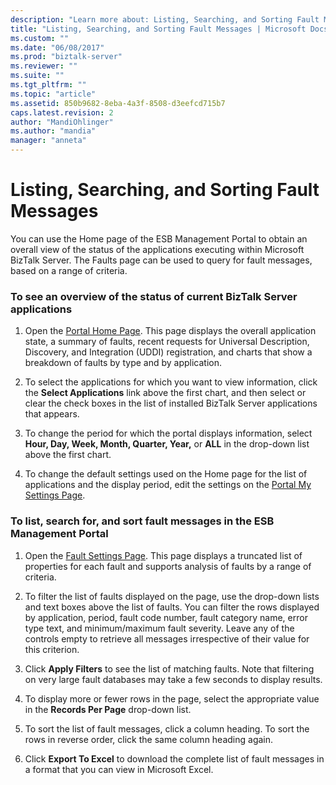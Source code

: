 ```yaml
---
description: "Learn more about: Listing, Searching, and Sorting Fault Messages"
title: "Listing, Searching, and Sorting Fault Messages | Microsoft Docs"
ms.custom: ""
ms.date: "06/08/2017"
ms.prod: "biztalk-server"
ms.reviewer: ""
ms.suite: ""
ms.tgt_pltfrm: ""
ms.topic: "article"
ms.assetid: 850b9682-8eba-4a3f-8508-d3eefcd715b7
caps.latest.revision: 2
author: "MandiOhlinger"
ms.author: "mandia"
manager: "anneta"
---
```

# Listing, Searching, and Sorting Fault Messages
You can use the Home page of the ESB Management Portal to obtain an overall view of the status of the applications executing within Microsoft BizTalk Server. The Faults page can be used to query for fault messages, based on a range of criteria.  
  
### To see an overview of the status of current BizTalk Server applications  
  
1.  Open the [Portal Home Page](../esb-toolkit/portal-home-page.md). This page displays the overall application state, a summary of faults, recent requests for Universal Description, Discovery, and Integration (UDDI) registration, and charts that show a breakdown of faults by type and by application.  
  
2.  To select the applications for which you want to view information, click the **Select Applications** link above the first chart, and then select or clear the check boxes in the list of installed BizTalk Server applications that appears.  
  
3.  To change the period for which the portal displays information, select **Hour, Day, Week, Month, Quarter, Year,** or **ALL** in the drop-down list above the first chart.  
  
4.  To change the default settings used on the Home page for the list of applications and the display period, edit the settings on the [Portal My Settings Page](../esb-toolkit/portal-my-settings-page.md).  
  
### To list, search for, and sort fault messages in the ESB Management Portal  
  
1.  Open the [Fault Settings Page](../esb-toolkit/fault-settings-page.md). This page displays a truncated list of properties for each fault and supports analysis of faults by a range of criteria.  
  
2.  To filter the list of faults displayed on the page, use the drop-down lists and text boxes above the list of faults. You can filter the rows displayed by application, period, fault code number, fault category name, error type text, and minimum/maximum fault severity. Leave any of the controls empty to retrieve all messages irrespective of their value for this criterion.  
  
3.  Click **Apply Filters** to see the list of matching faults. Note that filtering on very large fault databases may take a few seconds to display results.  
  
4.  To display more or fewer rows in the page, select the appropriate value in the **Records Per Page** drop-down list.  
  
5.  To sort the list of fault messages, click a column heading. To sort the rows in reverse order, click the same column heading again.  
  
6.  Click **Export To Excel** to download the complete list of fault messages in a format that you can view in Microsoft Excel.
